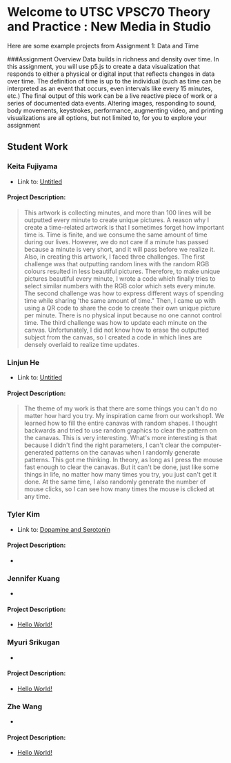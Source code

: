 
# Welcome to UTSC VPSC70 Theory and Practice : New Media in Studio 

Here are some example projects from Assignment 1: Data and Time

###Assignment Overview
Data builds in richness and density over time. In this assignment, you will use p5.js to create a data visualization that responds to either a physical or digital input that reflects changes in data over time. The definition of time is up to the individual (such as time can be interpreted as an event that occurs, even intervals like every 15 minutes, etc.) The final output of this work can be a live reactive piece of work or a series of documented data events. Altering images, responding to sound, body movements, keystrokes, performance, augmenting video, and printing visualizations are all options, but not limited to, for you to explore your assignment

## Student Work

### Keita Fujiyama
* Link to: [Untitled](/utscnewmedia/week1/helloWorld)

#### Project Description:
>This artwork is collecting minutes, and more than 100 lines will be outputted every minute to create unique pictures. A reason why I create a time-related artwork is that I sometimes forget how important time is. Time is finite, and we consume the same amount of time during our lives. However, we do not care if a minute has passed because a minute is very short, and it will pass before we realize it. Also, in creating this artwork, I faced three challenges. The first challenge was that outputting random lines with the random RGB colours resulted in less beautiful pictures. Therefore, to make unique pictures beautiful every minute, I wrote a code which finally tries to select similar numbers with the RGB color which sets every minute. The second challenge was how to express different ways of spending time while sharing 'the same amount of time." Then, I came up with using a QR code to share the code to create their own unique picture per minute. There is no physical input because no one cannot control time. The third challenge was how to update each minute on the canvas. Unfortunately, I did not know how to erase the outputted subject from the canvas, so I created a code in which lines are densely overlaid to realize time updates.

### Linjun He 
* Link to: [Untitled](/utscnewmedia/week1/helloWorld)

#### Project Description:
> The theme of my work is that there are some things you can't do no matter how hard you try. My inspiration 
came  from  our  workshop1.  We  learned  how  to  fill  the  entire  canavas  with  random  shapes.  I  thought 
backwards  and  tried  to  use  random  graphics  to  clear  the  pattern  on  the  canavas.  This  is  very  interesting. 
What's more interesting is that because I didn't find the right parameters, I can't clear the computer-generated 
patterns on the canavas when I randomly generate patterns. This got me thinking. In theory, as long as I press 
the mouse fast enough to clear the canavas. But it can't be done, just like some things in life, no matter how 
many times you try, you just can't get it done. At the same time, I also randomly generate the number of 
mouse clicks, so I can see how many times the mouse is clicked at any time. 
  

### Tyler Kim 
* Link to: [Dopamine and Serotonin](/utscnewmedia/week1/helloWorld)

#### Project Description:
  * 
  
  
### Jennifer Kuang 
* 
#### Project Description:
  * [Hello World!](/utscnewmedia/week1/helloWorld)
  
### Myuri Srikugan
* 
#### Project Description:
  * [Hello World!](/utscnewmedia/week1/helloWorld)
  
### Zhe Wang
* 
#### Project Description:
  * [Hello World!](/utscnewmedia/week1/helloWorld)
